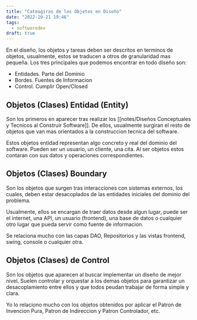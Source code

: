 ```yaml
---
title: "Cateogiras de los Objetos en Diseño"
date: "2022-10-21 19:46"
tags: 
  - softwaredev
draft: true
---
```

En el diseño, los objetos y tareas deben ser descritos en terminos de objetos, usualmente, estos se traducen a otros de granularidad mas pequeña. Los tres principales que podemos encontrar en todo diseño son:
- Entidades. Parte del Dominio
- Bordes. Fuentes de Informacion
- Control. Cumplir Open/Closed

## Objetos (Clases) Entidad (Entity)
Son los primeros en aparecer tras realizar los [[notes/Diseños Conceptuales y Tecnicos al Construir Software]]. De ellos, usualmente surgiran el resto de objetos que van mas orientados a la construccion tecnica del software.

Estos objetos entidad representan algo concreto y real del dominio del software. Pueden ser un usuario, un cliente, una cita. Al ser objetos estos contaran con sus datos y operaciones correspondientes.

## Objetos (Clases) Boundary
Son los objetos que surgen tras interacciones con sistemas externos, los cuales, deben estar desacoplados de las entidades iniciales del dominio del problema.

Usualmente, ellos se encargan de traer datos desde algun lugar, puede ser el internet, una API, un usuario (frontend), una base de datos o cualquier otro lugar que pueda servir como fuente de informacion.

Se relaciona mucho con las capas DAO, Repositorios y las vistas frontend, swing, console o cualquier otra.

## Objetos (Clases) de Control
Son los objetos que aparecen al buscar implementar un diseño de mejor nivel. Suelen controlar y orquestar a los demas objetos para garantizar un desacoplamiento entre ellos y que todos peudan trabajar de forma simple y clara.

Yo lo relaciono mucho con los objetos obtenidos por aplicar el Patron de Invencion Pura, Patron de Indireccion y Patron Controlador, etc. 
